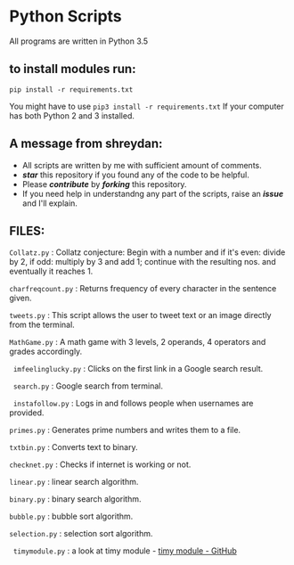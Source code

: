 # Python Scripts

All programs are written in Python 3.5

## to install modules run:

` pip install -r requirements.txt `

You might have to use `pip3 install -r requirements.txt` If your computer has both Python 2 and 3 installed. 

## A message from shreydan:

- All scripts are written by me with sufficient amount of comments.
- _**star**_ this repository if you found any of the code to be helpful.
- Please _**contribute**_ by **_forking_** this repository.
- If you need help in understandng any part of the scripts, raise an _**issue**_ and I'll explain.

## FILES:

` Collatz.py `
: Collatz conjecture: Begin with a number and if it's even: divide by 2, if odd: multiply by 3 and add 1; continue with the resulting nos. and eventually it reaches 1. 

` charfreqcount.py `
: Returns frequency of every character in the sentence given.

` tweets.py `
: This script allows the user to tweet text or an image directly from the terminal.

` MathGame.py `
: A math game with 3 levels, 2 operands, 4 operators and grades accordingly.

` imfeelinglucky.py`
: Clicks on the first link in a Google search result.

` search.py`
: Google search from terminal.

` instafollow.py`
: Logs in and follows people when usernames are provided.

` primes.py	`
: Generates prime numbers and writes them to a file.

` txtbin.py `
: Converts text to binary.

` checknet.py `
: Checks if internet is working or not.

` linear.py `
: linear search algorithm.

` binary.py `
: binary search algorithm.

` bubble.py `
: bubble sort algorithm.

` selection.py `
: selection sort algorithm.

` timymodule.py`
: a look at timy module - [timy module - GitHub](https://github.com/ramonsaraiva/timy)
